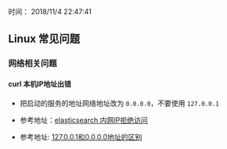 时间： 2018/11/4 22:47:41 

## Linux 常见问题 

### 网络相关问题 

#### curl 本机IP地址出错

* 把启动的服务的地址网络地址改为 `0.0.0.0`，不要使用 `127.0.0.1`

* 参考地址：[elasticsearch 内网IP拒绝访问](http://www.pandan.xyz/2018/04/09/elasticsearch%20%E5%86%85%E7%BD%91IP%E6%8B%92%E7%BB%9D%E8%AE%BF%E9%97%AE/)

* 参考地址: [127.0.0.1和0.0.0.0地址的区别](http://blog.onlycatch.com/post/7e371ca28621)